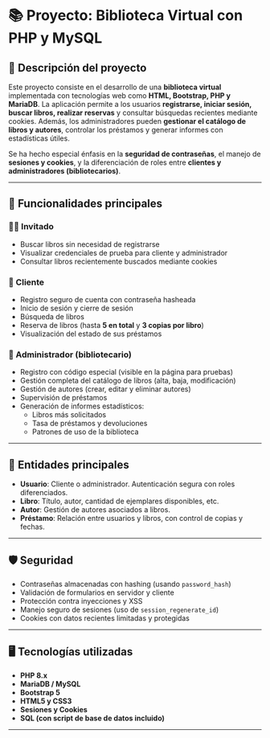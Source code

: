 # 📚 Proyecto: Biblioteca Virtual con PHP y MySQL

## 📌 Descripción del proyecto

Este proyecto consiste en el desarrollo de una **biblioteca virtual** implementada con tecnologías web como **HTML, Bootstrap, PHP y MariaDB**. La aplicación permite a los usuarios **registrarse, iniciar sesión, buscar libros, realizar reservas** y consultar búsquedas recientes mediante cookies. Además, los administradores pueden **gestionar el catálogo de libros y autores**, controlar los préstamos y generar informes con estadísticas útiles.

Se ha hecho especial énfasis en la **seguridad de contraseñas**, el manejo de **sesiones y cookies**, y la diferenciación de roles entre **clientes y administradores (bibliotecarios)**.

---

## 🎯 Funcionalidades principales

### 🧑‍💼 Invitado
- Buscar libros sin necesidad de registrarse
- Visualizar credenciales de prueba para cliente y administrador
- Consultar libros recientemente buscados mediante cookies

### 👤 Cliente
- Registro seguro de cuenta con contraseña hasheada
- Inicio de sesión y cierre de sesión
- Búsqueda de libros
- Reserva de libros (hasta **5 en total** y **3 copias por libro**)
- Visualización del estado de sus préstamos

### 🔐 Administrador (bibliotecario)
- Registro con código especial (visible en la página para pruebas)
- Gestión completa del catálogo de libros (alta, baja, modificación)
- Gestión de autores (crear, editar y eliminar autores)
- Supervisión de préstamos
- Generación de informes estadísticos:
  - Libros más solicitados
  - Tasa de préstamos y devoluciones
  - Patrones de uso de la biblioteca

---

## 🧩 Entidades principales

- **Usuario**: Cliente o administrador. Autenticación segura con roles diferenciados.
- **Libro**: Título, autor, cantidad de ejemplares disponibles, etc.
- **Autor**: Gestión de autores asociados a libros.
- **Préstamo**: Relación entre usuarios y libros, con control de copias y fechas.

---

## 🛡️ Seguridad

- Contraseñas almacenadas con hashing (usando `password_hash`)
- Validación de formularios en servidor y cliente
- Protección contra inyecciones y XSS
- Manejo seguro de sesiones (uso de `session_regenerate_id`)
- Cookies con datos recientes limitadas y protegidas

---

## 🖥️ Tecnologías utilizadas

- **PHP 8.x**
- **MariaDB / MySQL**
- **Bootstrap 5**
- **HTML5 y CSS3**
- **Sesiones y Cookies**
- **SQL (con script de base de datos incluido)**

---
